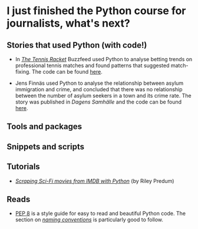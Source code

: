 # I just finished the Python course for journalists, what's next?

## Stories that used Python (with code!)

* In [*The Tennis Racket*](http://www.buzzfeed.com/heidiblake/the-tennis-racket) Buzzfeed used Python to analyse betting trends on professional tennis matches and found patterns that suggested match-fixing. The code can be found [here](https://github.com/BuzzFeedNews/2016-01-tennis-betting-analysis/blob/master/notebooks/tennis-analysis.ipynb).

* Jens Finnäs used Python to analyse the relationship between asylum immigration and crime, and concluded that there was no relationship between the number of asylum seekers in a town and its crime rate. The story was published in *Dagens Samhälle* and the code can be found [here](https://github.com/jensfinnas/dagenssamhalle-notebooks/blob/master/flyktingar_och_brottslighet/Flyktingar%20och%20brottslighet%20i%20kommuner.ipynb).

## Tools and packages
## Snippets and scripts
## Tutorials

* [*Scraping Sci-Fi movies from IMDB with Python*](https://link.medium.com/8TJsiG8DJU) (by Riley Predum)

## Reads

* [PEP 8](https://www.python.org/dev/peps/pep-0008/) is a style guide for easy to read and beautiful Python code. The section on [*naming conventions*](https://www.python.org/dev/peps/pep-0008/#naming-conventions) is particularly good to follow.


